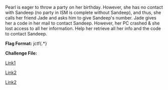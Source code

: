 Pearl is eager to throw a party on her birthday. However, she has no contact with Sandeep (no party in ISM is complete without Sandeep), and thus, she calls her friend Jade and asks him to give Sandeep's number. Jade gives her a code in her mail to contact Sandeep. However, her PC crashed & she lost access to all her information. Help her retrieve all her info and the code to contact Sandeep.

**Flag Format:** jctf{.\*}

**Challenge File:**

[Link1](https://mega.nz/file/y0YmWbbQ#AAy93p0coFvrl7fJXuecyrEa3O98qe8GzuxVV6Zaw1A)

[Link2](https://terabox.com/s/1qTVM_8pMhvF93IafQnM-sQ)

[Link2](https://drive.google.com/file/d/1hs-bat_f9cSQkYz2vzmsowkkW0Q8QFWM/view?usp=sharing)
